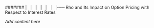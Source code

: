 ####### |   |   |   |   |   |   ├── Rho and Its Impact on Option Pricing with Respect to Interest Rates

*Add content here*